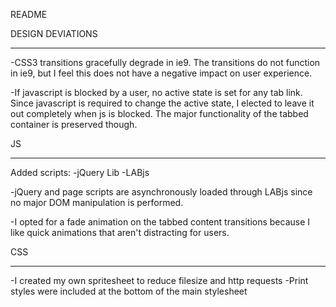 README

DESIGN DEVIATIONS
*****************
-CSS3 transitions gracefully degrade in ie9. The transitions do not function in ie9, but I feel this does not have a negative impact on user experience.

-If javascript is blocked by a user, no active state is set for any tab link. Since javascript is required to change the active state, I elected to leave it out completely when js is blocked. The major functionality of the tabbed container is preserved though.

JS
***********
Added scripts:
	-jQuery Lib
	-LABjs

-jQuery and page scripts are asynchronously loaded through LABjs since no major DOM manipulation is performed.

-I opted for a fade animation on the tabbed content transitions because I like quick animations that aren't distracting for users.


CSS
***********
-I created my own spritesheet to reduce filesize and http requests
-Print styles were included at the bottom of the main stylesheet


